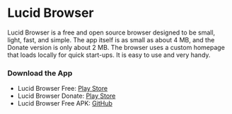 # Lucid Browser

Lucid Browser is a free and open source browser designed to be small, light, fast, and simple. The app itself is as small as about 4 MB, and the Donate version is only about 2 MB. The browser uses a custom homepage that loads locally for quick start-ups. It is easy to use and very handy.

### Download the App
  - Lucid Browser Free: [Play Store](https://play.google.com/store/apps/details?id=com.powerpoint45.lucidbrowser)
  - Lucid Browser Donate: [Play Store](https://play.google.com/store/apps/details?id=com.powerpoint45.lucidbrowserpro)
  - Lucid Browser Free APK: [GitHub](https://github.com/powerpoint45/Lucid-Browser/blob/master/app/app-release.apk)
